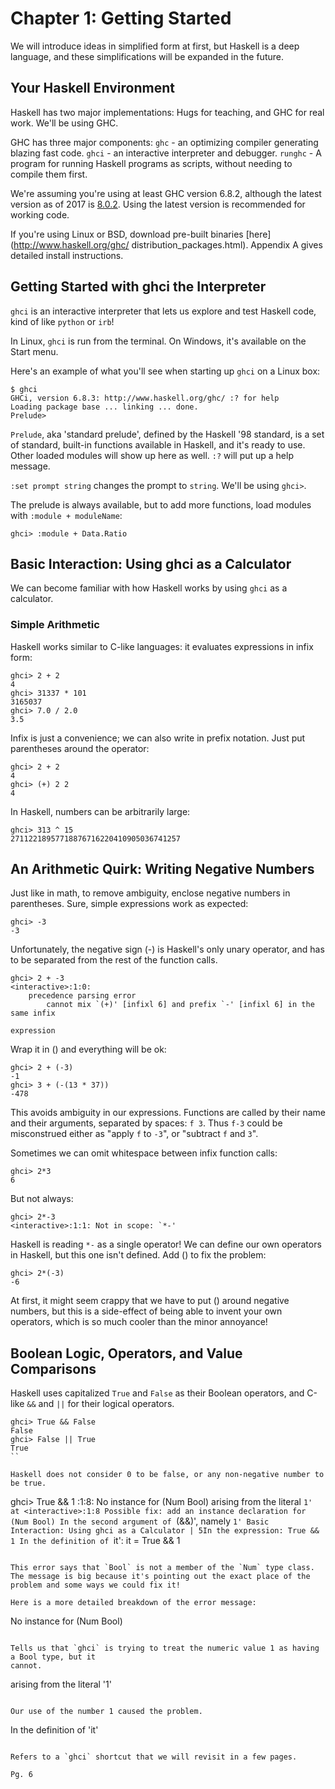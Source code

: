# Chapter 1: Getting Started

We will introduce ideas in simplified form at first, but Haskell is a deep language, and these simplifications will be expanded in the future.

## Your Haskell Environment

Haskell has two major implementations: Hugs for teaching, and GHC for real work. We'll be using GHC.

GHC has three major components:
`ghc` - an optimizing compiler generating blazing fast code.
`ghci` - an interactive interpreter and debugger.
`runghc` - A program for running Haskell programs as scripts, without needing to compile
them first.

We're assuming you're using at least GHC version 6.8.2, although the latest version as of 2017 is [8.0.2](https://www.haskell.org/ghc/). Using the latest version is recommended for working code.

If you're using Linux or BSD, download pre-built binaries [here](http://www.haskell.org/ghc/
distribution_packages.html). Appendix A gives detailed install instructions.

## Getting Started with ghci the Interpreter

`ghci` is an interactive interpreter that lets us explore and test Haskell code, kind of like `python` or `irb`!

In Linux, `ghci` is run from the terminal. On Windows, it's available on the Start menu.

Here's an example of what you'll see when starting up `ghci` on a Linux box:

```
$ ghci
GHCi, version 6.8.3: http://www.haskell.org/ghc/ :? for help
Loading package base ... linking ... done.
Prelude>
```

`Prelude`, aka 'standard prelude', defined by the Haskell '98 standard, is a set of standard, built-in functions available in Haskell, and it's ready to use. Other loaded modules will show up here as well. `:?` will put up a help message.

`:set prompt string` changes the prompt to `string`. We'll be using `ghci>`.

The prelude is always available, but to add more functions, load modules with `:module + moduleName`:

```
ghci> :module + Data.Ratio
```

## Basic Interaction: Using ghci as a Calculator

We can become familiar with how Haskell works by using `ghci` as a calculator.

### Simple Arithmetic

Haskell works similar to C-like languages: it evaluates expressions in infix form:

```
ghci> 2 + 2
4
ghci> 31337 * 101
3165037
ghci> 7.0 / 2.0
3.5
```

Infix is just a convenience; we can also write in prefix notation. Just put parentheses around the operator:

```
ghci> 2 + 2
4
ghci> (+) 2 2
4
```

In Haskell, numbers can be arbitrarily large:

```
ghci> 313 ^ 15
27112218957718876716220410905036741257
```

## An Arithmetic Quirk: Writing Negative Numbers

Just like in math, to remove ambiguity, enclose negative numbers in parentheses. Sure, simple expressions work as expected:

```
ghci> -3
-3
```

Unfortunately, the negative sign (-) is Haskell's only unary operator, and has to be separated from the rest of the function calls.

```
ghci> 2 + -3
<interactive>:1:0:
    precedence parsing error
        cannot mix `(+)' [infixl 6] and prefix `-' [infixl 6] in the same infix
                                                              expression
```

Wrap it in () and everything will be ok:

```
ghci> 2 + (-3)
-1
ghci> 3 + (-(13 * 37))
-478
```

This avoids ambiguity in our expressions. Functions are called by their name and their arguments, separated by spaces: `f 3`. Thus `f-3` could be misconstrued either as "apply `f` to `-3`", or "subtract `f` and `3`".

Sometimes we can omit whitespace between infix function calls:

```
ghci> 2*3
6
```

But not always:

```
ghci> 2*-3
<interactive>:1:1: Not in scope: `*-'
```

Haskell is reading `*-` as a single operator! We can define our own operators in Haskell, but this one isn't defined. Add () to fix the problem:

```
ghci> 2*(-3)
-6
```

At first, it might seem crappy that we have to put () around negative numbers, but this is a side-effect of being able to invent your own operators, which is so much cooler than the minor annoyance!

## Boolean Logic, Operators, and Value Comparisons

Haskell uses capitalized `True` and `False` as their Boolean operators, and C-like `&&` and `||` for their logical operators.

```
ghci> True && False
False
ghci> False || True
True
``

Haskell does not consider 0 to be false, or any non-negative number to be true. 

```
ghci> True && 1
<interactive>:1:8:
    No instance for (Num Bool)
      arising from the literal `1' at <interactive>:1:8
    Possible fix: add an instance declaration for (Num Bool)
    In the second argument of `(&&)', namely `1'
    Basic Interaction: Using ghci as a Calculator | 5In the expression: True && 1
    In the definition of `it': it = True && 1
```

This error says that `Bool` is not a member of the `Num` type class. The message is big because it's pointing out the exact place of the problem and some ways we could fix it!

Here is a more detailed breakdown of the error message:

```
No instance for (Num Bool)
```

Tells us that `ghci` is trying to treat the numeric value 1 as having a Bool type, but it
cannot.

```
arising from the literal '1'
```

Our use of the number 1 caused the problem.

```
In the definition of 'it'
```

Refers to a `ghci` shortcut that we will revisit in a few pages. 

Pg. 6





